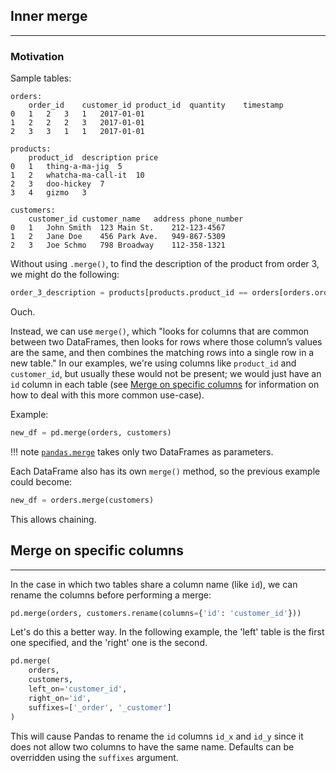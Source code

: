 ## Inner merge
---

### Motivation

Sample tables:
```
orders:
	order_id	customer_id	product_id	quantity	timestamp
0	1	2	3	1	2017-01-01
1	2	2	2	3	2017-01-01
2	3	3	1	1	2017-01-01

products:
	product_id	description	price
0	1	thing-a-ma-jig	5
1	2	whatcha-ma-call-it	10
2	3	doo-hickey	7
3	4	gizmo	3

customers:
	customer_id	customer_name	address	phone_number
0	1	John Smith	123 Main St.	212-123-4567
1	2	Jane Doe	456 Park Ave.	949-867-5309
2	3	Joe Schmo	798 Broadway	112-358-1321
```

Without using `.merge()`, to find the description of the product from order 3, we might do the following:
```python
order_3_description = products[products.product_id == orders[orders.order_id == 3].product_id.values[0]].description.values[0]
```
Ouch.

Instead, we can use `merge()`, which "looks for columns that are common between two DataFrames, then looks for rows where those column’s values are the same, and then combines the matching rows into a single row in a new table."  In our examples, we're using columns like `product_id` and `customer_id`, but usually these would not be present; we would just have an `id` column in each table (see [Merge on specific columns](#merge-on-specific-columns) for information on how to deal with this more common use-case).

Example:
```python
new_df = pd.merge(orders, customers)
```

!!! note
    [`pandas.merge`](https://pandas.pydata.org/pandas-docs/version/0.23.4/generated/pandas.merge.html) takes only two DataFrames as parameters.

Each DataFrame also has its own `merge()` method, so the previous example could become:
```python
new_df = orders.merge(customers)
```
This allows chaining.

## Merge on specific columns
---
In the case in which two tables share a column name (like `id`), we can rename the columns before performing a merge:
```python
pd.merge(orders, customers.rename(columns={'id': 'customer_id'}))
```

Let's do this a better way.  In the following example, the 'left' table is the first one specified, and the 'right' one is the second.
```python
pd.merge(
    orders,
    customers,
    left_on='customer_id',
    right_on='id',
    suffixes=['_order', '_customer']
)
```
This will cause Pandas to rename the `id` columns `id_x` and `id_y` since it does not allow two columns to have the same name.  Defaults can be overridden using the `suffixes` argument. 

